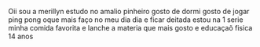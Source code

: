 Oii sou a merillyn
estudo no amalio pinheiro
gosto de dormi 
gosto de jogar ping pong
oque mais faço no meu dia dia e ficar deitada
estou na 1 serie
minha comida favorita e lanche
a materia que mais gosto e educaçaõ fisica
14 anos
